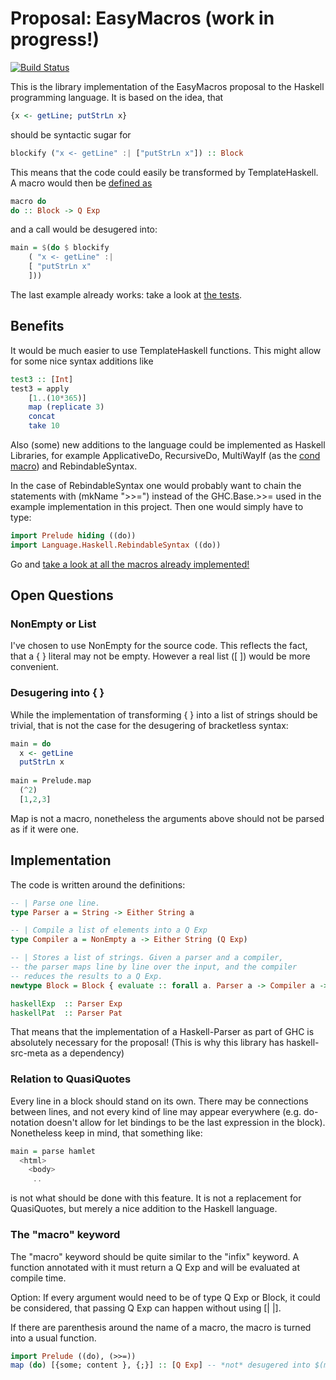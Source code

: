 # Proposal: EasyMacros (work in progress!)
[![Build Status](https://travis-ci.org/anfelor/EasyMacros.svg?branch=master)](https://travis-ci.org/anfelor/EasyMacros)

This is the library implementation of the EasyMacros proposal to the Haskell
programming language. It is based on the idea, that
```haskell
{x <- getLine; putStrLn x}
```
should be syntactic sugar for
```haskell
blockify ("x <- getLine" :| ["putStrLn x"]) :: Block
```

This means that the code could easily be transformed by TemplateHaskell. A macro would then be [defined as](src/Language/Haskell/TH/StandardMacros.hs#L33)
```haskell
macro do
do :: Block -> Q Exp
```
and a call would be desugered into:
```haskell
main = $(do $ blockify 
    ( "x <- getLine" :| 
    [ "putStrLn x"
    ]))
```

The last example already works: take a look at [the tests](test/Main.hs#L13).

## Benefits
It would be much easier to use TemplateHaskell functions. This might allow for some nice syntax additions like
```haskell
test3 :: [Int]
test3 = apply
    [1..(10*365)]
    map (replicate 3)
    concat
    take 10
```

Also (some) new additions to the language could be implemented as Haskell Libraries, for example ApplicativeDo, RecursiveDo,  MultiWayIf (as the [cond macro](src/Language/Haskell/TH/StandardMacros.hs#L72)) and RebindableSyntax.

In the case of RebindableSyntax one would probably want to chain the statements with (mkName ">>=") instead of the GHC.Base.>>= used in the example implementation in this project. Then one would simply have to type:
```haskell
import Prelude hiding ((do))
import Language.Haskell.RebindableSyntax ((do))
```

Go and [take a look at all the macros already implemented!](src/Language/Haskell/TH/StandardMacros.hs)

## Open Questions
### NonEmpty or List
I've chosen to use NonEmpty for the source code. This reflects the fact, that a { } literal may not be empty.
However a real list ([ ]) would be more convenient.

### Desugering into { }
While the implementation of transforming { } into a list of strings should be trivial, that is not the case for the desugering of bracketless syntax:
```haskell
main = do 
  x <- getLine
  putStrLn x
  
main = Prelude.map
  (^2) 
  [1,2,3]
``` 
Map is not a macro, nonetheless the arguments above should not be parsed as if it were one.

## Implementation

The code is written around the definitions:
```haskell
-- | Parse one line.
type Parser a = String -> Either String a

-- | Compile a list of elements into a Q Exp
type Compiler a = NonEmpty a -> Either String (Q Exp) 

-- | Stores a list of strings. Given a parser and a compiler,
-- the parser maps line by line over the input, and the compiler
-- reduces the results to a Q Exp. 
newtype Block = Block { evaluate :: forall a. Parser a -> Compiler a -> Q Exp }

haskellExp  :: Parser Exp
haskellPat  :: Parser Pat
```
That means that the implementation of a Haskell-Parser as part of GHC is absolutely necessary for the proposal!
(This is why this library has haskell-src-meta as a dependency)

### Relation to QuasiQuotes

Every line in a block should stand on its own. There may be connections between lines,
and not every kind of line may appear everywhere (e.g. do-notation doesn't allow for let bindings 
to be the last expression in the block). Nonetheless keep in mind, that something like:
```haskell
main = parse hamlet
  <html>
    <body>
     ..
```
is not what should be done with this feature. It is not a replacement for QuasiQuotes,
but merely a nice addition to the Haskell language.

### The "macro" keyword 
The "macro" keyword should be quite similar to the "infix" keyword.
A function annotated with it must return a Q Exp and will be evaluated at compile time.

Option: If every argument would need to be of type Q Exp or Block,
it could be considered, that passing Q Exp can happen without using [|  |].

If there are parenthesis around the name of a macro, the macro is turned into a usual function.
```haskell
import Prelude ((do), (>>=))
map (do) [{some; content }, {;}] :: [Q Exp] -- *not* desugered into $(map ..)
```
